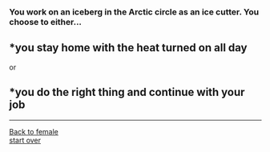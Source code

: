### You work on an iceberg in the Arctic circle as an ice cutter. You choose to either...  
## *you stay home with the heat turned on all day   
or   
## *you do the right thing and continue with your job  

---
[Back to female](female.md)  
[start over](start.md)



